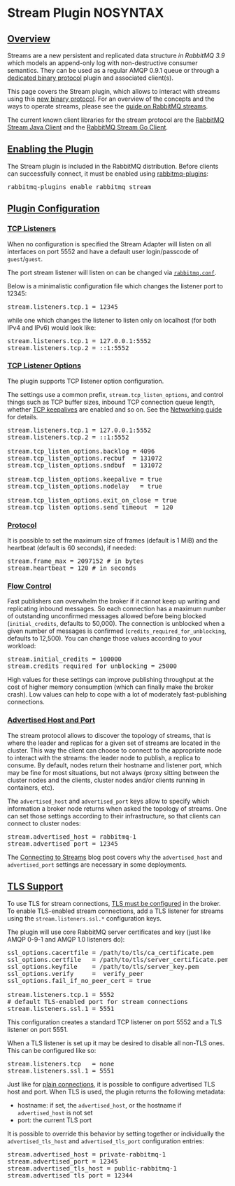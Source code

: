 <!--
Copyright (c) 2007-2022 VMware, Inc. or its affiliates.

All rights reserved. This program and the accompanying materials
are made available under the terms of the under the Apache License,
Version 2.0 (the "License”); you may not use this file except in compliance
with the License. You may obtain a copy of the License at

http://www.apache.org/licenses/LICENSE-2.0

Unless required by applicable law or agreed to in writing, software
distributed under the License is distributed on an "AS IS" BASIS,
WITHOUT WARRANTIES OR CONDITIONS OF ANY KIND, either express or implied.
See the License for the specific language governing permissions and
limitations under the License.
-->

# Stream Plugin NOSYNTAX

## <a id="overview" class="anchor" href="#overview">Overview</a>

Streams are a new persistent and replicated data structure _in RabbitMQ 3.9_ which models
an append-only log with non-destructive consumer semantics.
They can be used as a regular AMQP 0.9.1 queue or through a
[dedicated binary protocol](https://github.com/rabbitmq/rabbitmq-server/blob/v3.9.x/deps/rabbitmq_stream/docs/PROTOCOL.adoc)
plugin and associated client(s).

This page covers the Stream plugin, which allows to interact with streams using this
[new binary protocol](https://github.com/rabbitmq/rabbitmq-server/blob/v3.9.x/deps/rabbitmq_stream/docs/PROTOCOL.adoc).
For an overview of the concepts and the ways to operate streams, please see the
[guide on RabbitMQ streams](streams.html).

The current known client libraries for the stream protocol are the
[RabbitMQ Stream Java Client](https://github.com/rabbitmq/rabbitmq-stream-java-client)
and the [RabbitMQ Stream Go Client](https://github.com/rabbitmq/rabbitmq-stream-go-client).

## <a id="enabling-plugin" class="anchor" href="#enabling-plugin">Enabling the Plugin</a>

The Stream plugin is included in the RabbitMQ distribution. Before clients can successfully
connect, it must be enabled using [rabbitmq-plugins](/cli.html):

<pre class="lang-bash">
rabbitmq-plugins enable rabbitmq_stream
</pre>

## <a id="configuration" class="anchor" href="#configuration">Plugin Configuration</a>

### <a id="tcp-listeners" class="anchor" href="#tcp-listeners">TCP Listeners</a>

When no configuration is specified the Stream Adapter will listen on
all interfaces on port 5552 and have a default user login/passcode
of `guest`/`guest`.

The port stream listener will listen on can be changed
via [`rabbitmq.conf`](/configure.html#configuration-files).

Below is a minimalistic configuration file which changes the listener
port to 12345:

<pre class="lang-ini">
stream.listeners.tcp.1 = 12345
</pre>

while one which changes the listener to listen only on localhost (for
both IPv4 and IPv6) would look like:

<pre class="lang-ini">
stream.listeners.tcp.1 = 127.0.0.1:5552
stream.listeners.tcp.2 = ::1:5552
</pre>

### <a id="tcp-listeners-options" class="anchor" href="#tcp-listeners-options">TCP Listener Options</a>

The plugin supports TCP listener option configuration.

The settings use a common prefix, `stream.tcp_listen_options`, and control
things such as TCP buffer sizes, inbound TCP connection queue length, whether [TCP keepalives](/heartbeats.html#tcp-keepalives)
are enabled and so on. See the [Networking guide](/networking.html) for details.

<pre class="lang-ini">
stream.listeners.tcp.1 = 127.0.0.1:5552
stream.listeners.tcp.2 = ::1:5552

stream.tcp_listen_options.backlog = 4096
stream.tcp_listen_options.recbuf  = 131072
stream.tcp_listen_options.sndbuf  = 131072

stream.tcp_listen_options.keepalive = true
stream.tcp_listen_options.nodelay   = true

stream.tcp_listen_options.exit_on_close = true
stream.tcp_listen_options.send_timeout  = 120
</pre>

### <a id="protocol" class="anchor" href="#protocol">Protocol</a>

It is possible to set the maximum size of frames (default is 1 MiB) and the heartbeat (default is
60 seconds), if needed:

<pre class="lang-ini">
stream.frame_max = 2097152 # in bytes
stream.heartbeat = 120 # in seconds
</pre>

### <a id="flow-control" class="anchor" href="#flow-control">Flow Control</a>

Fast publishers can overwhelm the broker if it cannot keep up writing and replicating inbound messages.
So each connection has a maximum number of outstanding unconfirmed messages allowed before being blocked
(`initial_credits`, defaults to 50,000). The connection is unblocked when a given number of messages
is confirmed (`credits_required_for_unblocking`, defaults to 12,500). You can change those values
according to your workload:

<pre class="lang-ini">
stream.initial_credits = 100000
stream.credits_required_for_unblocking = 25000
</pre>

High values for these settings can improve publishing throughput at the cost of higher memory consumption
(which can finally make the broker crash). Low values can help to cope with a lot of moderately fast-publishing
connections.

### <a id="advertised-host-port" class="anchor" href="#advertised-host-port">Advertised Host and Port</a>

The stream protocol allows to discover the topology of streams, that is where the leader and replicas for a given
set of streams are located in the cluster. This way the client can choose to connect to the appropriate node
to interact with the streams: the leader node to publish, a replica to consume. By default, nodes return their
hostname and listener port, which may be fine for most situations, but not always (proxy sitting between the cluster
nodes and the clients, cluster nodes and/or clients running in containers, etc).

The `advertised_host` and `advertised_port` keys allow to specify which information a broker node returns when asked
the topology of streams. One can set those settings according to their infrastructure, so that clients can connect
to cluster nodes:

<pre class="lang-ini">
stream.advertised_host = rabbitmq-1
stream.advertised_port = 12345
</pre>

The [Connecting to Streams](https://blog.rabbitmq.com/posts/2021/07/connecting-to-streams/) blog post covers why the `advertised_host` and `advertised_port` settings are necessary in some deployments.

## <a id="tls" class="anchor" href="#tls">TLS Support</a>

To use TLS for stream connections, [TLS must be configured](/ssl.html) in the broker. To enable
TLS-enabled stream connections, add a TLS listener for streams using the `stream.listeners.ssl.*` configuration keys.

The plugin will use core RabbitMQ server
certificates and key (just like AMQP 0-9-1 and AMQP 1.0 listeners do):

<pre class="lang-ini">
ssl_options.cacertfile = /path/to/tls/ca_certificate.pem
ssl_options.certfile   = /path/to/tls/server_certificate.pem
ssl_options.keyfile    = /path/to/tls/server_key.pem
ssl_options.verify     =  verify_peer
ssl_options.fail_if_no_peer_cert = true

stream.listeners.tcp.1 = 5552
# default TLS-enabled port for stream connections
stream.listeners.ssl.1 = 5551
</pre>

This configuration creates a standard TCP listener on port 5552 and
a TLS listener on port 5551.

When a TLS listener is set up it may be desired to disable all non-TLS ones.
This can be configured like so:

<pre class="lang-ini">
stream.listeners.tcp   = none
stream.listeners.ssl.1 = 5551
</pre>

Just like for [plain connections](#advertised-host-port), it is possible to configure advertised TLS host and port.
When TLS is used, the plugin returns the following metadata:

* hostname: if set, the `advertised_host`, or the hostname if `advertised_host` is not set
* port: the current TLS port

It is possible to override this behavior by setting together or individually the `advertised_tls_host` and `advertised_tls_port` configuration entries:

<pre class="lang-ini">
stream.advertised_host = private-rabbitmq-1
stream.advertised_port = 12345
stream.advertised_tls_host = public-rabbitmq-1
stream.advertised_tls_port = 12344
</pre>
